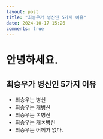```yaml
---
layout: post
title: "최승우가 병신인 5가지 이유"
date: 2024-10-17 15:26
comments: true
---
```

# 안녕하세요.
## 최승우가 병신인 5가지 이유
* 최승우는 병신
* 최승우는 개병신
* 최승우는 ㅈ병신
* 최승우는 개ㅈ병신
* 최승우는 어께가 없다.
